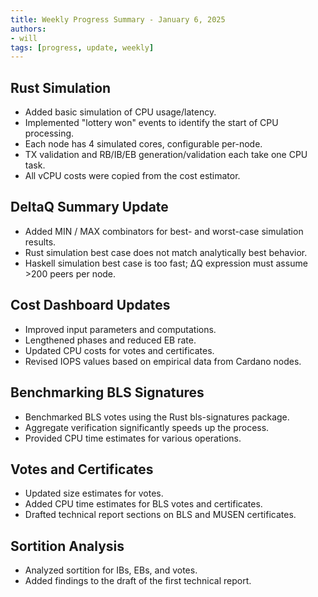 ```yaml
---
title: Weekly Progress Summary - January 6, 2025
authors:
- will
tags: [progress, update, weekly]
---
```


## Rust Simulation

- Added basic simulation of CPU usage/latency.
- Implemented "lottery won" events to identify the start of CPU processing.
- Each node has 4 simulated cores, configurable per-node.
- TX validation and RB/IB/EB generation/validation each take one CPU task.
- All vCPU costs were copied from the cost estimator.

## DeltaQ Summary Update

- Added MIN / MAX combinators for best- and worst-case simulation results.
- Rust simulation best case does not match analytically best behavior.
- Haskell simulation best case is too fast; ΔQ expression must assume >200 peers
  per node.

## Cost Dashboard Updates

- Improved input parameters and computations.
- Lengthened phases and reduced EB rate.
- Updated CPU costs for votes and certificates.
- Revised IOPS values based on empirical data from Cardano nodes.

## Benchmarking BLS Signatures

- Benchmarked BLS votes using the Rust bls-signatures package.
- Aggregate verification significantly speeds up the process.
- Provided CPU time estimates for various operations.

## Votes and Certificates

- Updated size estimates for votes.
- Added CPU time estimates for BLS votes and certificates.
- Drafted technical report sections on BLS and MUSEN certificates.

## Sortition Analysis

- Analyzed sortition for IBs, EBs, and votes.
- Added findings to the draft of the first technical report.
